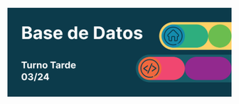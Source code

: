 ![Logo banner de la Escuela de Programación](https://github.com/casa-del-futuro/base-de-datos-tt-03-24/blob/main/banner.png)

